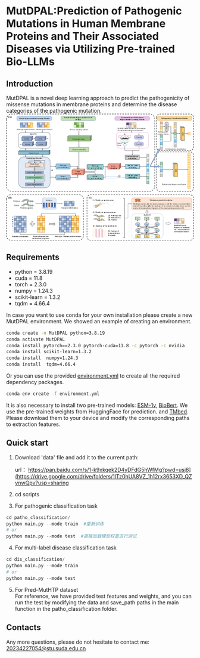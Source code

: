 # MutDPAL:Prediction of Pathogenic Mutations in Human Membrane Proteins and Their Associated Diseases via Utilizing Pre-trained Bio-LLMs
## Introduction  
MutDPAL is a novel deep learning approach to predict the pathogenicity of missense mutations in membrane proteins and determine the disease categories of the pathogenic mutation.
![MutDPAL](./architecture.png)
## Requirements

* python = 3.8.19   
* cuda = 11.8    
* torch = 2.3.0  
* numpy = 1.24.3  
* scikit-learn = 1.3.2  
* tqdm = 4.66.4  

In case you want to use conda for your own installation please create a new MutDPAL environment.
We showed an example of creating an environment.
```sh
conda create -n MutDPAL python=3.8.19
conda activate MutDPAL
conda install pytorch==2.3.0 pytorch-cuda=11.8 -c pytorch -c nvidia
conda install scikit-learn=1.3.2 
conda install  numpy=1.24.3
conda install  tqdm=4.66.4  
```
Or you can use the provided [environment.yml](./environment.yml) to create all the required dependency packages.
```sh
conda env create -f environment.yml
```

It is also necessary to install two pre-trained models: [ESM-1v](https://huggingface.co/facebook/esm1v_t33_650M_UR90S_1), [BioBert](https://huggingface.co/dmis-lab/biobert-base-cased-v1.1/). We use the pre-trained weights from HuggingFace for prediction. and [TMbed](https://github.com/BernhoferM/TMbed). Please download them to your device and modify the corresponding paths to extraction features.  

## Quick start
1. Download  'data' file and add it to the current path:

   url： https://pan.baidu.com/s/1-k9xkqek2D4yDFdG5hWfMg?pwd=usj8](https://drive.google.com/drive/folders/1lTz0hUA8VZ_1h12rx3653XD_QZvnwQpv?usp=sharing

   
3. cd scripts
4. For pathogenic classification task  
```python
cd patho_classification/  
python main.py --mode train  #重新训练
# or
python main.py --mode test  #直接加载模型权重进行测试
```
4. For multi-label disease classification task  
 ```python
cd dis_classification/  
python main.py --mode train
# or
python main.py --mode test
```
5. For Pred-MutHTP dataset  
For reference, we have provided test features and weights, and you can run the test by modifying the data and save_path paths in the main function in the patho_classification folder.


## Contacts  
Any more questions, please do not hesitate to contact me: 20234227054@stu.suda.edu.cn
